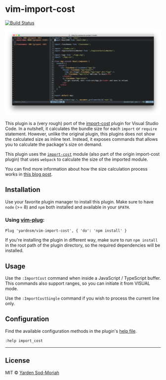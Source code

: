 # vim-import-cost

[![Build Status](https://travis-ci.org/yardnsm/vim-import-cost.svg?branch=master)](https://travis-ci.org/yardnsm/vim-import-cost)

![](.github/assets/screenshot.png)

This plugin is a (very rough) port of the [import-cost](https://github.com/wix/import-cost) plugin
for Visual Studio Code. In a nutshell, it calculates the bundle size for each `import` or `require`
statement. However, unlike the original plugin, this plugins does not show the calculated size as
inline text. Instead, it exposes commands that allows you to calculate the package's size on demand.

This plugin uses the
[`import-cost`](https://github.com/wix/import-cost/tree/master/packages/import-cost) module (also
part of the origin import-cost plugin) that uses `webpack` to calculate the size of the imported
module.

You can find more information about how the size calculation process works in [this blog
post](https://hackernoon.com/keep-your-bundle-size-under-control-with-import-cost-vscode-extension-5d476b3c5a76).

## Installation

Use your favorite plugin manager to install this plugin. Make sure to have `node` (>= 8) and `npm`
both installed and available in your `$PATH`.

### Using [vim-plug](https://github.com/junegunn/vim-plug):

```vim
Plug 'yardnsm/vim-import-cost', { 'do': 'npm install' }
```

If you're installing the plugin in different way, make sure to run `npm install` in the root path of
the plugin directory, so the required dependencies will be installed.

## Usage

Use the `:ImportCost` command when inside a JavaScript / TypeScript buffer. This commands also
support ranges, so you can initiate it from VISUAL mode.

Use the `:ImportCostSingle` command if you wish to process the current line only.

## Configuration

Find the available configuration methods in the plugin's [help file](./doc/import_cost.txt).

```vim
:help import_cost
```

---

## License

MIT © [Yarden Sod-Moriah](http://yardnsm.net/)
